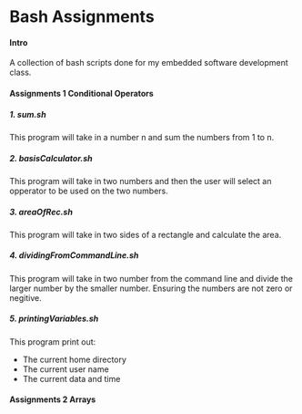 # Bash Assignments

#### Intro
A collection of bash scripts done for my embedded software development class.

#### Assignments 1 Conditional Operators

##### 1. sum.sh

This program will take in a number n and sum the numbers from 1 to n.

##### 2. basisCalculator.sh

This program will take in two numbers and then the user will select an
opperator to be used on the two numbers.

##### 3. areaOfRec.sh

This program will take in two sides of a rectangle and calculate the
area.  

##### 4. dividingFromCommandLine.sh

This program will take in two number from the command line and divide
the larger number by the smaller number. Ensuring the numbers are not zero
or negitive.

##### 5. printingVariables.sh

This program print out:
* The current home directory
* The current user name
* The current data and time


#### Assignments 2 Arrays

